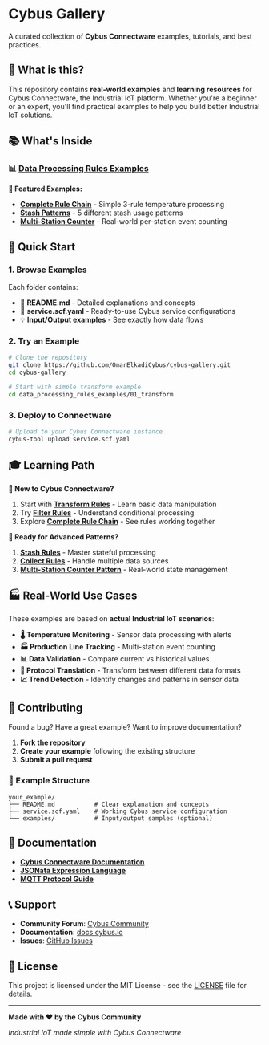 # Cybus Gallery

A curated collection of **Cybus Connectware** examples, tutorials, and best practices.

## 🎯 What is this?

This repository contains **real-world examples** and **learning resources** for Cybus Connectware, the Industrial IoT platform. Whether you're a beginner or an expert, you'll find practical examples to help you build better Industrial IoT solutions.

## 📚 What's Inside

### 📊 [Data Processing Rules Examples](./data_processing_rules_examples/)

**🎯 Featured Examples:**
- **[Complete Rule Chain](./data_processing_rules_examples/complete_rule_chain_example.scf.yaml)** - Simple 3-rule temperature processing
- **[Stash Patterns](./data_processing_rules_examples/04_stash/)** - 5 different stash usage patterns
- **[Multi-Station Counter](./data_processing_rules_examples/04_stash/service.scf.yaml#L214)** - Real-world per-station event counting

## 🚀 Quick Start

### 1. **Browse Examples**
Each folder contains:
- 📖 **README.md** - Detailed explanations and concepts
- 🔧 **service.scf.yaml** - Ready-to-use Cybus service configurations
- 💡 **Input/Output examples** - See exactly how data flows

### 2. **Try an Example**
```bash
# Clone the repository
git clone https://github.com/OmarElkadiCybus/cybus-gallery.git
cd cybus-gallery

# Start with simple transform example
cd data_processing_rules_examples/01_transform
```

### 3. **Deploy to Connectware**
```bash
# Upload to your Cybus Connectware instance
cybus-tool upload service.scf.yaml
```

## 🎓 Learning Path

**👶 New to Cybus Connectware?**
1. Start with **[Transform Rules](./data_processing_rules_examples/01_transform/)** - Learn basic data manipulation
2. Try **[Filter Rules](./data_processing_rules_examples/02_filter/)** - Understand conditional processing
3. Explore **[Complete Rule Chain](./data_processing_rules_examples/complete_rule_chain_example.scf.yaml)** - See rules working together

**🔧 Ready for Advanced Patterns?**
1. **[Stash Rules](./data_processing_rules_examples/04_stash/)** - Master stateful processing
2. **[Collect Rules](./data_processing_rules_examples/07_collect/)** - Handle multiple data sources
3. **[Multi-Station Counter Pattern](./data_processing_rules_examples/04_stash/service.scf.yaml#L214)** - Real-world state management

## 🏭 Real-World Use Cases

These examples are based on **actual Industrial IoT scenarios**:

- **🌡️ Temperature Monitoring** - Sensor data processing with alerts
- **🏭 Production Line Tracking** - Multi-station event counting
- **📊 Data Validation** - Compare current vs historical values
- **🔄 Protocol Translation** - Transform between different data formats
- **📈 Trend Detection** - Identify changes and patterns in sensor data

## 🤝 Contributing

Found a bug? Have a great example? Want to improve documentation?

1. **Fork the repository**
2. **Create your example** following the existing structure
3. **Submit a pull request**

### 📝 Example Structure
```
your_example/
├── README.md           # Clear explanation and concepts
├── service.scf.yaml    # Working Cybus service configuration  
└── examples/           # Input/output samples (optional)
```

## 📖 Documentation

- **[Cybus Connectware Documentation](https://docs.cybus.io/)**
- **[JSONata Expression Language](https://jsonata.org/)**
- **[MQTT Protocol Guide](https://mqtt.org/)**

## 📞 Support

- **Community Forum**: [Cybus Community](https://community.cybus.io/)
- **Documentation**: [docs.cybus.io](https://docs.cybus.io/)
- **Issues**: [GitHub Issues](https://github.com/OmarElkadiCybus/cybus-gallery/issues)

## 📜 License

This project is licensed under the MIT License - see the [LICENSE](LICENSE) file for details.

---

**Made with ❤️ by the Cybus Community**

*Industrial IoT made simple with Cybus Connectware*